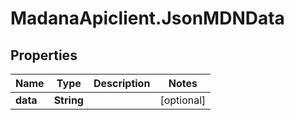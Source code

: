 # MadanaApiclient.JsonMDNData

## Properties

Name | Type | Description | Notes
------------ | ------------- | ------------- | -------------
**data** | **String** |  | [optional] 



